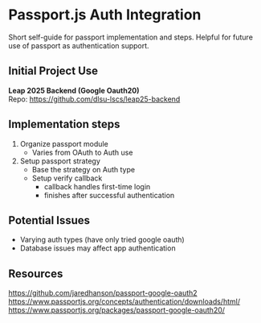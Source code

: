 # Passport.js Auth Integration

Short self-guide for passport implementation and steps. Helpful for future use of passport as authentication support.

## Initial Project Use

**Leap 2025 Backend (Google Oauth20)**  
Repo: <https://github.com/dlsu-lscs/leap25-backend>

## Implementation steps

1. Organize passport module
   - Varies from OAuth to Auth use
2. Setup passport strategy
   - Base the strategy on Auth type
   - Setup verify callback
     - callback handles first-time login
     - finishes after successful authentication

## Potential Issues

- Varying auth types (have only tried google oauth)
- Database issues may affect app authentication

## Resources

<https://github.com/jaredhanson/passport-google-oauth2>
<https://www.passportjs.org/concepts/authentication/downloads/html/>
<https://www.passportjs.org/packages/passport-google-oauth20/>
